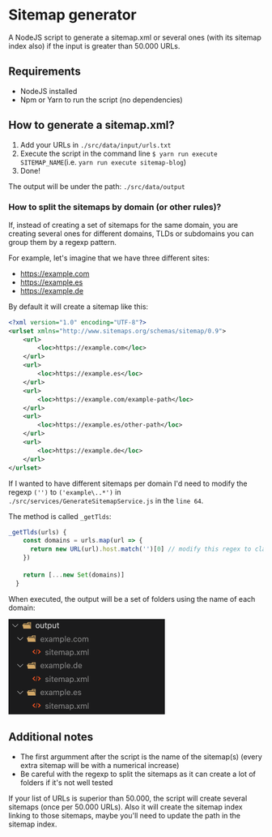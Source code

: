 # Sitemap generator
A NodeJS script to generate a sitemap.xml or several ones (with its sitemap index also) if the input is greater than 50.000 URLs.

## Requirements
* NodeJS installed
* Npm or Yarn to run the script (no dependencies)

## How to generate a sitemap.xml?
1. Add your URLs in `./src/data/input/urls.txt`
2. Execute the script in the command line `$ yarn run execute SITEMAP_NAME`(i.e. `yarn run execute sitemap-blog`)
3. Done!

The output will be under the path: `./src/data/output`

### How to split the sitemaps by domain (or other rules)?
If, instead of creating a set of sitemaps for the same domain, you are creating several ones for different domains, TLDs or subdomains you can group them by a regexp pattern.

For example, let's imagine that we have three different sites:
* https://example.com
* https://example.es
* https://example.de

By default it will create a sitemap like this:

```xml
<?xml version="1.0" encoding="UTF-8"?>
<urlset xmlns="http://www.sitemaps.org/schemas/sitemap/0.9">
	<url>
		<loc>https://example.com</loc>
	</url>
	<url>
		<loc>https://example.es</loc>
	</url>
	<url>
		<loc>https://example.com/example-path</loc>
	</url>
	<url>
		<loc>https://example.es/other-path</loc>
	</url>
	<url>
		<loc>https://example.de</loc>
	</url>
</urlset>
```

If I wanted to have different sitemaps per domain I'd need to modify the regexp `('')` to `('example\..*')` in `./src/services/GenerateSitemapService.js` in the `line 64`. 

The method is called `_getTlds`:
```js
_getTlds(urls) {
    const domains = urls.map(url => {
      return new URL(url).host.match('')[0] // modify this regex to classify the urls in directories
    })

    return [...new Set(domains)]
  }
```

When executed, the output will be a set of folders using the name of each domain:

![Screenshot](multiple-sitemap-example.png)


## Additional notes
* The first argumment after the script is the name of the sitemap(s) (every extra sitemap will be with a numerical increase)
* Be careful with the regexp to split the sitemaps as it can create a lot of folders if it's not well tested

If your list of URLs is superior than 50.000, the script will create several sitemaps (once per 50.000 URLs). Also it will create the sitemap index linking to those sitemaps, maybe you'll need to update the path in the sitemap index.